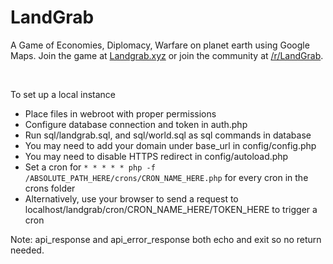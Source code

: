 <h1>LandGrab</h1>

A Game of Economies, Diplomacy, Warfare on planet earth using Google Maps. Join the game at <a href="http://landgrab.xyz/">Landgrab.xyz</a> or join the community at <a href="https://www.reddit.com/r/LandGrab/">/r/LandGrab</a>.

<br>

To set up a local instance

<ul>
    <li>Place files in webroot with proper permissions</li>
    <li>Configure database connection and token in auth.php</li>
    <li>Run sql/landgrab.sql, and sql/world.sql as sql commands in database</li>
    <li>You may need to add your domain under base_url in config/config.php</li>
    <li>You may need to disable HTTPS redirect in config/autoload.php</li>
    <li>Set a cron for <code>* * * * * php -f /ABSOLUTE_PATH_HERE/crons/CRON_NAME_HERE.php</code> for every cron in the crons folder</li>
    <li>Alternatively, use your browser to send a request to localhost/landgrab/cron/CRON_NAME_HERE/TOKEN_HERE to trigger a cron</li>
</ul>

<p>
	Note: api_response and api_error_response both echo and exit so no return needed.
</p>